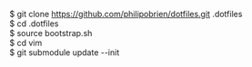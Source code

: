 $ git clone https://github.com/philipobrien/dotfiles.git .dotfiles  
$ cd .dotfiles  
$ source bootstrap.sh  
$ cd vim  
$ git submodule update --init  
